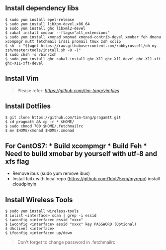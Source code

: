 ## Install dependency libs

    $ sudo yum install epel-release
    $ sudo yum install libXpm-devel.x86_64
    $ sudo yum install ghc libxml2-devel
    $ cabal install xmobar --flags="all_extensions"     
    $ sudo yum install xmonad xmonad xmonad-contrib-devel xmobar feh dmenu xcompmgr mutt fetchmail irssi promail tmux zsh xclip
    $ sh -c "$(wget https://raw.githubusercontent.com/robbyrussell/oh-my-zsh/master/tools/install.sh -O -)"
    $ sudo chsh -s /bin/zsh 
    $ sudo yum install ghc cabal-install ghc-X11 ghc-X11-devel ghc-X11-xft ghc-X11-xft-devel

    
## Install Vim

> Please refer: _https://github.com/tim-tang/vimfiles_

## Install Dotfiles

    $ git clone https://github.com/tim-tang/pragamtt.git
    $ cd pragmatt && cp -r * $HOME/
    $ sudo chmod 700 $HOME/.fetchmailrc
    $ mv $HOME/xmonad $HOME/.xmonad 

## For CentOS7: * Build xcompmgr * Build Feh * Need to build xmobar by yourself with utf-8 and xfs flag
* Remove ibus (sudo yum remove ibus)
* Install fcitx with local repo (https://github.com/1dot75cm/myrepo) install cloudpinyin

## Install Wireless Tools

    $ sudo yum install wireless-tools
    $ iwlist <interface> scan | grep -i essid
    $ iwconfig <interface> essid "xxxx"
    $ iwconfig <interface> essid "xxxx" key PASSWORD (Optional)
    $ dhclient <interface>
    $ ifconfig <interface> up/down

> Don't forget to change password in .fetchmailrc
